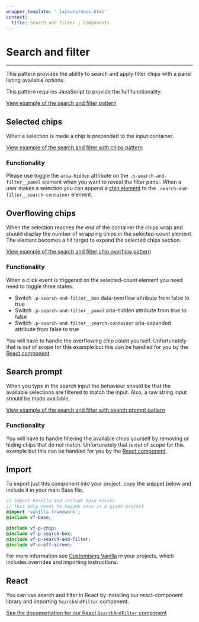 ```yaml
---
wrapper_template: '_layouts/docs.html'
context:
  title: Search and filter | Components
---
```


# Search and filter

<hr>

This pattern provides the ability to search and apply filter chips with a panel listing available options.

This pattern requires JavaScript to provide the full functionality.

<div class="embedded-example"><a href="/docs/examples/patterns/search-and-filter/default/" class="js-example">
View example of the search and filter pattern
</a></div>

## Selected chips

When a selection is made a chip is prepended to the input container.

<div class="embedded-example"><a href="/docs/examples/patterns/search-and-filter/with-chips/" class="js-example">
View example of the search and filter with chips pattern
</a></div>

### Functionality

Please use toggle the `aria-hidden` attribute on the `.p-search-and-filter__panel` element when you want to reveal the filter panel. When a user makes a selection you can append a [chip element](/docs/patterns/chip) to the `.search-and-filter__search-container` element.

## Overflowing chips

When the selection reaches the end of the container the chips wrap and should display the number of wrapping chips in the selected-count element. The element becomes a hit target to expand the selected chips section.

<div class="embedded-example"><a href="/docs/examples/patterns/search-and-filter/chip-overflow/" class="js-example">
View example of the search and filter chip overflow pattern
</a></div>

### Functionality

When a click event is triggered on the selected-count element you need need to toggle three states.

- Switch `.p-search-and-filter__box` data-overflow attribute from false to true
- Switch `.p-search-and-filter__panel` aria-hidden attribute from true to false
- Switch `.p-search-and-filter__search-container` aria-expanded attribute from false to true

<div class="p-notification--information">
  <p class="p-notification__content" role="status">You will have to handle the overflowing chip count yourself. Unfortunately that is out of scope for this example but this can be handled for you by the <a href="#react">React component</a>.</p>
</div>

## Search prompt

When you type in the search input the behaviour should be that the available selections are filtered to match the input. Also, a raw string input should be made available.

<div class="embedded-example"><a href="/docs/examples/patterns/search-and-filter/with-search-prompt/" class="js-example">
View example of the search and filter with search prompt pattern
</a></div>

### Functionality

<div class="p-notification--information">
  <p class="p-notification__content" role="status">You will have to handle filtering the available chips yourself by removing or hiding chips that do not match. Unfortunately that is out of scope for this example but this can be handled for you by the <a href="#react">React component</a>.</p>
</div>

## Import

To import just this component into your project, copy the snippet below and include it in your main Sass file.

```scss
// import Vanilla and include base mixins
// this only needs to happen once in a given project
@import 'vanilla-framework';
@include vf-base;

@include vf-p-chip;
@include vf-p-search-box;
@include vf-p-search-and-filter;
@include vf-u-off-screen;
```

For more information see [Customising Vanilla](/docs/customising-vanilla/) in your projects, which includes overrides and importing instructions.

## React

You can use search and filter in React by installing our react-component library and importing `SearchAndFilter` component.

[See the documentation for our React `SearchAndFilter` component](https://canonical-web-and-design.github.io/react-components/?path=/docs/search-and-filter--default-story#search-and-filter)
